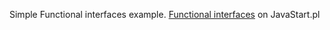 Simple Functional interfaces example.
[Functional interfaces](javastart.pl/static/slownik/interfejs-funkcyjny/) on JavaStart.pl
